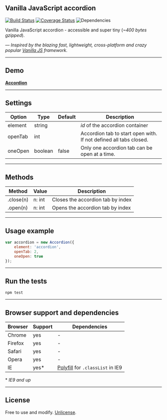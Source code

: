 Vanilla JavaScript accordion
-------

[![Build Status](https://travis-ci.org/zoltantothcom/vanilla-js-accordion.svg?branch=master)](https://travis-ci.org/zoltantothcom/vanilla-js-dropdown) [![Coverage Status](https://coveralls.io/repos/github/zoltantothcom/vanilla-js-accordion/badge.svg?branch=master)](https://coveralls.io/github/zoltantothcom/vanilla-js-dropdown?branch=master) ![Dependencies](https://img.shields.io/badge/dependencies-none-brightgreen.svg)

Vanilla JavaScript accordion - accessible and super tiny (*~400 bytes gzipped*).

*— Inspired by the blazing fast, lightweight, cross-platform and crazy popular [Vanilla JS](http://vanilla-js.com/)  framework.*


---
## Demo

[**Accordion**](http://zoltantothcom.github.io/vanilla-js-accordion)


---
## Settings

Option | Type | Default | Description
------ | ---- | ------- | -----------
element | string |  | *id* of the accordion container
openTab | int  |  | Accordion tab to start open with. If not defined all tabs closed.
oneOpen | boolean | false | Only one accordion tab can be open at a time.


---
## Methods

Method | Value | Description
------ | ----- | -----------
.close(n) | n: int | Closes the accordion tab by index
.open(n) | n: int | Opens the accordion tab by index


---
## Usage example

```javascript
var accordion = new Accordion({
    element: 'accordion',
    openTab: 2,
    oneOpen: true
});
```


---
## Run the tests

```
npm test
```


---
## Browser support and dependencies

Browser | Support | Dependencies
------ | -------- | -----------
Chrome | yes | -
Firefox | yes | -
Safari | yes | -
Opera | yes | -
IE | yes* | [Polyfill](//cdn.jsdelivr.net/classlist/2014.01.31/classList.min.js) for `.classList` in IE9

\* _IE9 and up_


---
## License

Free to use and modify. [Unlicense](http://unlicense.org).
